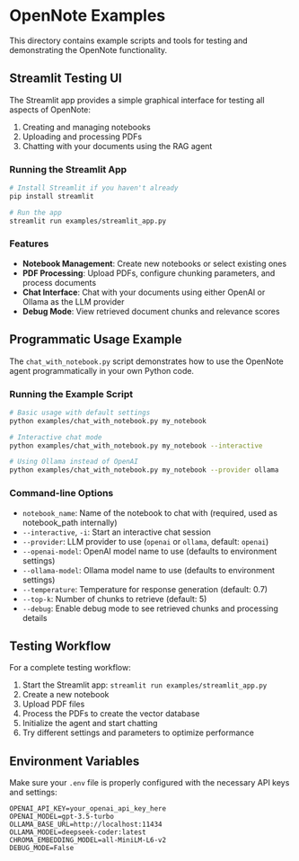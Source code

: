 # OpenNote Examples

This directory contains example scripts and tools for testing and demonstrating the OpenNote functionality.

## Streamlit Testing UI

The Streamlit app provides a simple graphical interface for testing all aspects of OpenNote:

1. Creating and managing notebooks
2. Uploading and processing PDFs
3. Chatting with your documents using the RAG agent

### Running the Streamlit App

```bash
# Install Streamlit if you haven't already
pip install streamlit

# Run the app
streamlit run examples/streamlit_app.py
```

### Features

- **Notebook Management**: Create new notebooks or select existing ones
- **PDF Processing**: Upload PDFs, configure chunking parameters, and process documents
- **Chat Interface**: Chat with your documents using either OpenAI or Ollama as the LLM provider
- **Debug Mode**: View retrieved document chunks and relevance scores

## Programmatic Usage Example

The `chat_with_notebook.py` script demonstrates how to use the OpenNote agent programmatically in your own Python code.

### Running the Example Script

```bash
# Basic usage with default settings
python examples/chat_with_notebook.py my_notebook

# Interactive chat mode
python examples/chat_with_notebook.py my_notebook --interactive

# Using Ollama instead of OpenAI
python examples/chat_with_notebook.py my_notebook --provider ollama
```

### Command-line Options

- `notebook_name`: Name of the notebook to chat with (required, used as notebook_path internally)
- `--interactive`, `-i`: Start an interactive chat session
- `--provider`: LLM provider to use (`openai` or `ollama`, default: `openai`)
- `--openai-model`: OpenAI model name to use (defaults to environment settings)
- `--ollama-model`: Ollama model name to use (defaults to environment settings)
- `--temperature`: Temperature for response generation (default: 0.7)
- `--top-k`: Number of chunks to retrieve (default: 5)
- `--debug`: Enable debug mode to see retrieved chunks and processing details

## Testing Workflow

For a complete testing workflow:

1. Start the Streamlit app: `streamlit run examples/streamlit_app.py`
2. Create a new notebook
3. Upload PDF files
4. Process the PDFs to create the vector database
5. Initialize the agent and start chatting
6. Try different settings and parameters to optimize performance

## Environment Variables

Make sure your `.env` file is properly configured with the necessary API keys and settings:

```plaintext
OPENAI_API_KEY=your_openai_api_key_here
OPENAI_MODEL=gpt-3.5-turbo
OLLAMA_BASE_URL=http://localhost:11434
OLLAMA_MODEL=deepseek-coder:latest
CHROMA_EMBEDDING_MODEL=all-MiniLM-L6-v2
DEBUG_MODE=False
```
